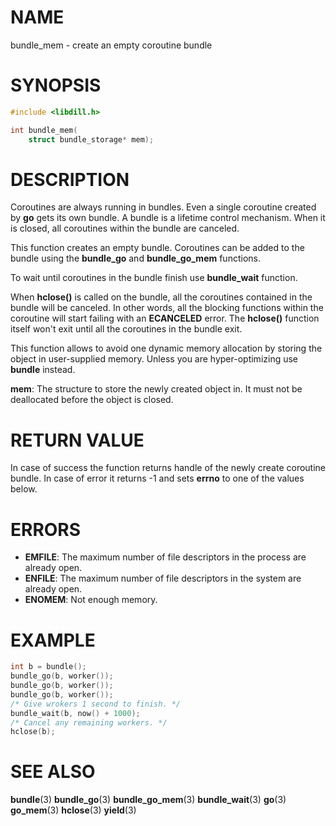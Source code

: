 # NAME

 bundle_mem - create an empty coroutine bundle

# SYNOPSIS

```c
#include <libdill.h>

int bundle_mem(
    struct bundle_storage* mem);
```

# DESCRIPTION

 Coroutines are always running in bundles. Even a single coroutine created by **go** gets its own bundle. A bundle is a lifetime control mechanism. When it is closed, all coroutines within the bundle are canceled.

 This function creates an empty bundle. Coroutines can be added to the bundle using the **bundle_go** and **bundle_go_mem** functions.

 To wait until coroutines in the bundle finish use **bundle_wait** function.

 When **hclose()** is called on the bundle, all the coroutines contained in the bundle will be canceled. In other words, all the blocking functions within the coroutine will start failing with an **ECANCELED** error. The **hclose()** function itself won't exit until all the coroutines in the bundle exit.

 This function allows to avoid one dynamic memory allocation by storing the object in user-supplied memory. Unless you are hyper-optimizing use **bundle** instead.

 **mem**: The structure to store the newly created object in. It must not be deallocated before the object is closed.

# RETURN VALUE

 In case of success the function returns handle of the newly create coroutine bundle. In case of error it returns -1 and sets **errno** to one of the values below.

# ERRORS

* **EMFILE**: The maximum number of file descriptors in the process are already open.
* **ENFILE**: The maximum number of file descriptors in the system are already open.
* **ENOMEM**: Not enough memory.

# EXAMPLE

```c
int b = bundle();
bundle_go(b, worker());
bundle_go(b, worker());
bundle_go(b, worker());
/* Give wrokers 1 second to finish. */
bundle_wait(b, now() + 1000);
/* Cancel any remaining workers. */
hclose(b);
```

# SEE ALSO

 **bundle**(3) **bundle_go**(3) **bundle_go_mem**(3) **bundle_wait**(3) **go**(3) **go_mem**(3) **hclose**(3) **yield**(3) 

